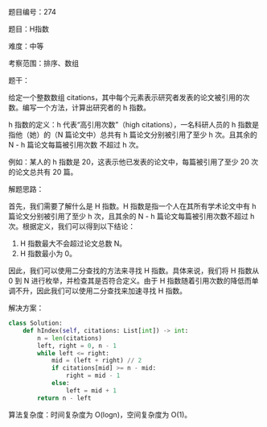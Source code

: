 题目编号：274

题目：H指数

难度：中等

考察范围：排序、数组

题干：

给定一个整数数组 citations，其中每个元素表示研究者发表的论文被引用的次数。编写一个方法，计算出研究者的 h 指数。

h 指数的定义：h 代表“高引用次数”（high citations），一名科研人员的 h 指数是指他（她）的（N 篇论文中）总共有 h 篇论文分别被引用了至少 h 次。且其余的 N - h 篇论文每篇被引用次数 不超过 h 次。

例如：某人的 h 指数是 20，这表示他已发表的论文中，每篇被引用了至少 20 次的论文总共有 20 篇。

解题思路：

首先，我们需要了解什么是 H 指数。H 指数是指一个人在其所有学术论文中有 h 篇论文分别被引用了至少 h 次，且其余的 N - h 篇论文每篇被引用次数不超过 h 次。根据定义，我们可以得到以下结论：

1. H 指数最大不会超过论文总数 N。
2. H 指数最小为 0。

因此，我们可以使用二分查找的方法来寻找 H 指数。具体来说，我们将 H 指数从 0 到 N 进行枚举，并检查其是否符合定义。由于 H 指数随着引用次数的降低而单调不升，因此我们可以使用二分查找来加速寻找 H 指数。

解决方案：

```python
class Solution:
    def hIndex(self, citations: List[int]) -> int:
        n = len(citations)
        left, right = 0, n - 1
        while left <= right:
            mid = (left + right) // 2
            if citations[mid] >= n - mid:
                right = mid - 1
            else:
                left = mid + 1
        return n - left
```

算法复杂度：时间复杂度为 O(logn)，空间复杂度为 O(1)。